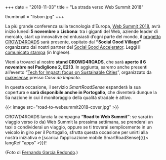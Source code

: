 +++
date = "2018-11-03"
title = "La strada verso Web Summit 2018"

thumbnail = "lisbon.jpg"
+++

La più grande conferenza sulla tecnologia d’Europa, [Web&nbsp;Summit&nbsp;2018](https://websummit.com/), avrà inizio lunedì **5 novembre** a **Lisbona**: tra i giganti del Web, aziende leader di mercato, start up innovative ed entusiasti d’ogni parte del mondo, il [progetto CROWD4ROADS](http://www.c4rs.eu) sarà presente, ospitato dal **“Social Good Village”** organizzato dai nostri partner del [Social Good Accelerator](http://socialgoodaccelerator.eu/).
Leggi il [comunicato stampa](https://drive.google.com/file/d/152Cr7omy5XaId-E93zkgK-hs-zeuIMAi/view) (in Inglese).

Vieni a trovarci al nostro **stand CROWD4ROADS**, che sarà **aperto il 6 novembre nel Padiglione 2, E213**.
In aggiunta, saremo anche presenti all’evento “[Tech for Impact: focus on Sustainable Cities](https://www.eventbrite.com/e/tech-for-impact-focus-on-sustainable-cities-by-makesense-c40-soga-french-tech-tickets-51251152577)”, organizzato da [makesense](https://makesense.org/en/) presso *Casa de Impacto*.

In questa occasione, il servizio *SmartRoadSense* espanderà la sua copertura e **sarà disponibile anche in Portogallo**, che diventerà dunque la 5a nazione in cui il monitoraggio della qualità stradale è attivo.

{{< image src="road-to-websummit2018-cover.jpg" >}}

CROWD4ROADS lancia la campagna **“Road to Web Summit”**: se sarai in viaggio verso (o da) Web Summit la prossima settimana, se prenderai un taxi o condividerai un viaggio, oppure se ti troverai semplicemente in un veicolo in giro per il Portogallo, sfrutta questa occasione per unirti alla nostra iniziativa e [scarica l’applicazione mobile SmartRoadSense]({{< langRef "apps" >}})!

(Foto di [Fernando García Redondo](https://www.flickr.com/photos/fgr1986/28084300824/).)
